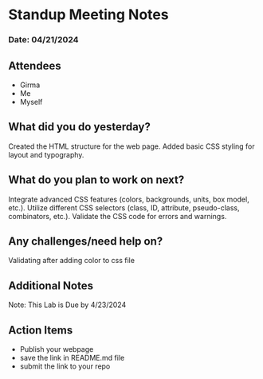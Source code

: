 # Standup Meeting Notes

### Date: 04/21/2024

## Attendees

- Girma
- Me
- Myself

## What did you do yesterday?

Created the HTML structure for the web page.
Added basic CSS styling for layout and typography.

## What do you plan to work on next?

Integrate advanced CSS features (colors, backgrounds, units, box model, etc.).
Utilize different CSS selectors (class, ID, attribute, pseudo-class, combinators, etc.).
Validate the CSS code for errors and warnings.

## Any challenges/need help on?

Validating after adding color to css file

## Additional Notes

Note: This Lab is Due by 4/23/2024

## Action Items

- Publish your webpage
- save the link in README.md file
- submit the link to your repo
